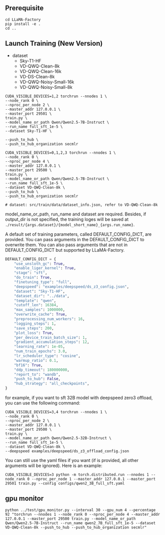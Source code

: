 ## Prerequisite

```shell
cd LLaMA-Factory
pip install -e .
cd ..
```

## Launch Training (New Version)

- dataset
    - Sky-T1-HF
    - VD-QWQ-Clean-8k
    - VD-QWQ-Clean-16k
    - VD-DS-Clean-8k
    - VD-QWQ-Noisy-Small-16k
    - VD-QWQ-Noisy-Small-8k

```shell
CUDA_VISIBLE_DEVICES=1,2 torchrun --nnodes 1 \
--node_rank 0 \
--nproc_per_node 2 \
--master_addr 127.0.0.1 \
--master_port 29501 \
train.py \
--model_name_or_path Qwen/Qwen2.5-7B-Instruct \
--run_name full_sft_1e-5 \
--dataset Sky-T1-HF \

--push_to_hub \
--push_to_hub_organization secmlr

CUDA_VISIBLE_DEVICES=0,1,2,3 torchrun --nnodes 1 \
--node_rank 0 \
--nproc_per_node 4 \
--master_addr 127.0.0.1 \
--master_port 29500 \
train.py \
--model_name_or_path Qwen/Qwen2.5-7B-Instruct \
--run_name full_sft_1e-5 \
--dataset VD-QWQ-Clean-8k \
--push_to_hub \
--push_to_hub_organization secmlr

# dataset: src/train/data/dataset_info.json, refer to VD-QWQ-Clean-8k
```

model_name_or_path, run_name and dataset are required. Besides, if output_dir is not specified, the training loges will
be saved at `./result/{args.dataset}/{model_short_name}_{args.run_name}`.

A default set of training parameters, called DEFAULT_CONFIG_DICT, are provided. You can pass arguments in the
DEFAULT_CONFIG_DICT to overwrite them. You can also pass arguments that are not in DEFAULT_CONFIG_DICT but supported by
LLaMA-Factory.

```python
DEFAULT_CONFIG_DICT = {
    "use_unsloth_gc": True,
    "enable_liger_kernel": True,
    "stage": "sft",
    "do_train": True,
    "finetuning_type": "full",
    "deepspeed": "examples/deepspeed/ds_z3_config.json",
    "dataset": "Sky-T1-HF",
    "dataset_dir": "../data",
    "template": "qwen",
    "cutoff_len": 16384,
    "max_samples": 1000000,
    "overwrite_cache": True,
    "preprocessing_num_workers": 16,
    "logging_steps": 1,
    "save_steps": 200,
    "plot_loss": True,
    "per_device_train_batch_size": 1,
    "gradient_accumulation_steps": 12,
    "learning_rate": 1e-05,
    "num_train_epochs": 3.0,
    "lr_scheduler_type": "cosine",
    "warmup_ratio": 0.1,
    "bf16": True,
    "ddp_timeout": 180000000,
    "report_to": "wandb",
    "push_to_hub": False,
    "hub_strategy": "all_checkpoints",
}
```

for example, if you want to sft 32B model with deepspeed zero3 offload, you can use the following command:

```shell
CUDA_VISIBLE_DEVICES=3,4 torchrun --nnodes 1 \
--node_rank 0 \
--nproc_per_node 2 \
--master_addr 127.0.0.1 \
--master_port 29500 \
train.py \
--model_name_or_path Qwen/Qwen2.5-32B-Instruct \
--run_name full_sft_1e-5 \
--dataset VD-QWQ-Clean-8k \
--deepspeed examples/deepspeed/ds_z3_offload_config.json
```

You can still use the yaml files if you want (if is provided, all other arguments will be ignored). Here is an example:

```shell
CUDA_VISIBLE_DEVICES=3 python -m torch.distributed.run --nnodes 1 --node_rank 0 --nproc_per_node 1 --master_addr 127.0.0.1 --master_port 29501 train.py --config configs/qwen2_3B_full_sft.yaml
```

## gpu monitor

```shell
python ../test/gpu_monitor.py --interval 30 --gpu_num 4 --percentage 92 "torchrun --nnodes 1 --node_rank 0 --nproc_per_node 4 --master_addr 127.0.0.1 --master_port 29500 train.py --model_name_or_path Qwen/Qwen2.5-7B-Instruct --run_name qwen2_7B_full_sft_1e-5 --dataset VD-QWQ-Clean-8k --push_to_hub --push_to_hub_organization secmlr"
```
